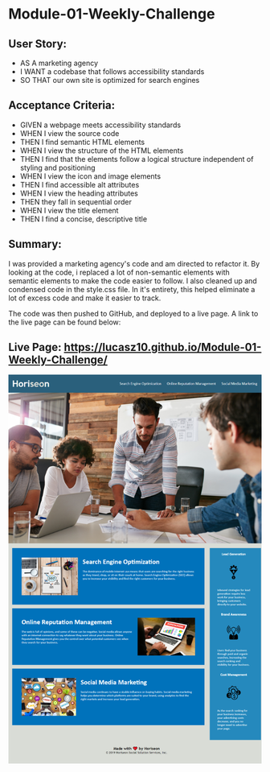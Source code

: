 # Module-01-Weekly-Challenge

## User Story:

* AS A marketing agency
* I WANT a codebase that follows accessibility standards
* SO THAT our own site is optimized for search engines

## Acceptance Criteria:

* GIVEN a webpage meets accessibility standards
* WHEN I view the source code
* THEN I find semantic HTML elements
* WHEN I view the structure of the HTML elements
* THEN I find that the elements follow a logical structure independent of styling and positioning
* WHEN I view the icon and image elements
* THEN I find accessible alt attributes
* WHEN I view the heading attributes
* THEN they fall in sequential order
* WHEN I view the title element
* THEN I find a concise, descriptive title

## Summary:

I was provided a marketing agency's code and am directed to refactor it. By looking at the code, i replaced a lot
of non-semantic elements with semantic elements to make the code easier to follow. I also cleaned up and condensed 
code in the style.css file. In it's entirety, this helped eliminate a lot of excess code and make it easier to track.

The code was then pushed to GitHub, and deployed to a live page. A link to the live page can be found below:

## Live Page: https://lucasz10.github.io/Module-01-Weekly-Challenge/

![The Horiseon webpage includes a navigation bar, a header image, and cards with text and images at the bottom of the page.](./assets/images/lucasz10.github.io_Module-01-Weekly-Challenge_.png)
